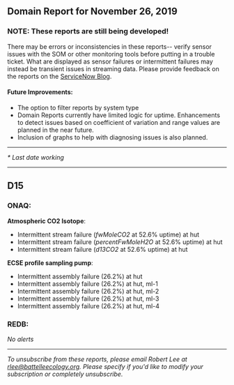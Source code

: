## Domain Report for November 26, 2019


### NOTE: These reports are still being developed!
There may be errors or inconsistencies in these reports-- verify sensor issues with the SOM or other monitoring tools before putting in a trouble ticket. What are displayed as sensor failures or intermittent failures may instead be transient issues in streaming data.
Please provide feedback on the reports on the [ServiceNow Blog](https://neon.service-now.com/community?id=community_blog&sys_id=9b4fbe8adbed734017ecf9041d9619be).

#### Future Improvements: 
 - The option to filter reports by system type 
 - Domain Reports currently have limited logic for uptime. Enhancements to detect issues based on coefficient of variation and range values are planned in the near future.
 - Inclusion of graphs to help with diagnosing issues is also planned.

***

_* Last date working_

***
## D15

### ONAQ:

**Atmospheric CO2 Isotope**:
 - Intermittent stream failure (_fwMoleCO2_ at 52.6% uptime) at hut
 - Intermittent stream failure (_percentFwMoleH2O_ at 52.6% uptime) at hut
 - Intermittent stream failure (_d13CO2_ at 52.6% uptime) at hut

**ECSE profile sampling pump**:
 - Intermittent assembly failure (26.2%) at hut
 - Intermittent assembly failure (26.2%) at hut, ml-1
 - Intermittent assembly failure (26.2%) at hut, ml-2
 - Intermittent assembly failure (26.2%) at hut, ml-3
 - Intermittent assembly failure (26.2%) at hut, ml-4

### REDB:

_No alerts_

***

_To unsubscribe from these reports, please email Robert Lee at rlee@battelleecology.org. Please specify if you'd like to modify your subscription or completely unsubscribe._
